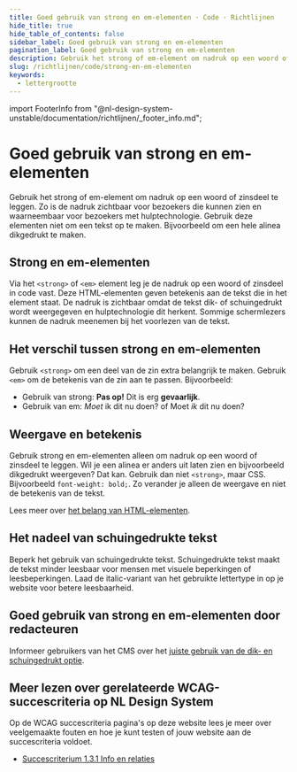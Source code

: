 ```yaml
---
title: Goed gebruik van strong en em-elementen · Code · Richtlijnen
hide_title: true
hide_table_of_contents: false
sidebar_label: Goed gebruik van strong en em-elementen
pagination_label: Goed gebruik van strong en em-elementen
description: Gebruik het strong of em-element om nadruk op een woord of zinsdeel te leggen. Gebruik deze elementen niet om een tekst op te maken.
slug: /richtlijnen/code/strong-en-em-elementen
keywords:
  - lettergrootte
---
```


<!-- @license CC0-1.0 -->

import FooterInfo from "@nl-design-system-unstable/documentation/richtlijnen/\_footer_info.md";

# Goed gebruik van strong en em-elementen

Gebruik het strong of em-element om nadruk op een woord of zinsdeel te leggen. Zo is de nadruk zichtbaar voor bezoekers die kunnen zien en waarneembaar voor bezoekers met hulptechnologie. Gebruik deze elementen niet om een tekst op te maken. Bijvoorbeeld om een hele alinea dikgedrukt te maken.

## Strong en em-elementen

Via het `<strong>` of `<em>` element leg je de nadruk op een woord of zinsdeel in code vast. Deze HTML-elementen geven betekenis aan de tekst die in het element staat. De nadruk is zichtbaar omdat de tekst dik- of schuingedrukt wordt weergegeven en hulptechnologie dit herkent. Sommige schermlezers kunnen de nadruk meenemen bij het voorlezen van de tekst.

## Het verschil tussen strong en em-elementen

Gebruik `<strong>` om een deel van de zin extra belangrijk te maken. Gebruik `<em>` om de betekenis van de zin aan te passen. Bijvoorbeeld:

- Gebruik van strong: **Pas op!** Dit is erg **gevaarlijk**.
- Gebruik van em: _Moet_ ik dit nu doen? of Moet _ik_ dit nu doen?

## Weergave en betekenis

Gebruik strong en em-elementen alleen om nadruk op een woord of zinsdeel te leggen. Wil je een alinea er anders uit laten zien en bijvoorbeeld dikgedrukt weergeven? Dat kan. Gebruik dan niet `<strong>`, maar CSS. Bijvoorbeeld `font-weight: bold;`. Zo verander je alleen de weergave en niet de betekenis van de tekst.

Lees meer over [het belang van HTML-elementen](/richtlijnen/formulieren/wanneer-welk-form-element/betekenisvolle-html-elementen).

## Het nadeel van schuingedrukte tekst

Beperk het gebruik van schuingedrukte tekst. Schuingedrukte tekst maakt de tekst minder leesbaar voor mensen met visuele beperkingen of leesbeperkingen. Laad de italic-variant van het gebruikte lettertype in op je website voor betere leesbaarheid.

## Goed gebruik van strong en em-elementen door redacteuren

Informeer gebruikers van het CMS over het [juiste gebruik van de dik- en schuingedrukt optie](/richtlijnen/content/bold-and-italic-text).

## Meer lezen over gerelateerde WCAG-succescriteria op NL Design System

Op de WCAG succescriteria pagina's op deze website lees je meer over veelgemaakte fouten en hoe je kunt testen of jouw website aan de succescriteria voldoet.

- [Succescriterium 1.3.1 Info en relaties](/wcag/1.3.1)

<FooterInfo />
